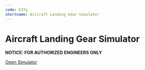 ```yaml
---
code: b37y
shortname: Aircraft Landing Gear Simulator
---
```


# Aircraft Landing Gear Simulator

**NOTICE: FOR AUTHORIZED ENGINEERS ONLY**

[Open Simulator](/noflyzone/simulator-volare-landing-gear)
